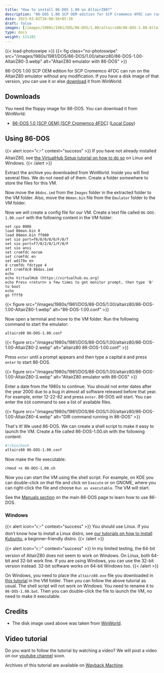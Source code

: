 ```yaml
---
title: "How to install 86-DOS 1.00 on AltairZ80?"
description: "86-DOS 1.00 SCP OEM edition for SCP Cromemco 4FDC can run on the AltairZ80 emulator without any modification. If you have a disk image of that version, you can use it."
date: 2023-03-02T16:08:56+05:30
draft: false
images: [/images/1980s/1981/DOS/86-DOS/1.00/altairz80/86-DOS-1.00-AltairZ80-3.webp]
type: docs
weight: 121101
---
```


{{< load-photoswipe >}}
{{< fig class="no-photoswipe" src="/images/1980s/1981/DOS/86-DOS/1.00/altairz80/86-DOS-1.00-AltairZ80-3.webp" alt="AltairZ80 emulator with 86-DOS" >}}

86-DOS 1.00 SCP OEM edition for SCP Cromemco 4FDC can run on the AltairZ80 emulator without any modification. If you have a disk image of that version, you can use it or else [download](#downloads) it from WinWorld.

## Downloads

You need the floppy image for 86-DOS. You can download it from WinWorld:

- [86-DOS 1.0 [SCP OEM] [SCP Cromemco 4FDC]](https://winworldpc.com/download/354a6299-2ade-11e8-a4ce-fa163e9022f0) ([Local Copy](https://link.storjshare.io/jvl4jik7qrpccq6v5r3t4yrgdagq/virtualhub%2F1980s%2F1981%2FOS%2FDOS%2F86-DOS%2F1.00%2FAltairZ80%2F86-DOS%201.0%20%5BSCP%20OEM%5D%20%5BSCP%20Cromemco%204FDC%5D%20(4-30-1981)%20(8%20inch%20SSSD).7z?download=true))

## Using 86-DOS

{{< alert icon="👉" context="success" >}}
If you have not already installed AltairZ80, see [the VirtualHub Setup tutorial on how to do so](https://setup.virtualhub.eu.org/altairz80/) on Linux and Windows.
{{< /alert >}}

Extract the archive you downloaded from WinWorld. Inside you will find several files. We do not need all of them. Create a folder somewhere to store the files for this VM.

Now move the `86dos.imd` from the `Images` folder in the extracted folder to the VM folder. Also, move the `86mon.bin` file from the `Emulator` folder to the VM folder.

Now we will create a config file for our VM. Create a text file called `86-DOS-1.00.conf` with the following content in the VM folder:

```
set cpu 8086
load 86mon.bin 0
load 86mon.bin ff800
set sio port=f6/0/0/0/0/F/0/T
set sio port=f7/0/2/0/1/F/0/F
set sio ansi
set cromfdc norom
set cromfdc en
set wd179x en
d cromfdc fdctype 4
att cromfdc0 86dos.imd
echo
echo VirtualHub (https://virtualhub.eu.org)
echo Press <return> a few times to get monitor prompt, then type 'B' to boot
echo
go ffff0
```

{{< figure src="/images/1980s/1981/DOS/86-DOS/1.00/altairz80/86-DOS-1.00-AltairZ80-1.webp" alt="86-DOS-1.00.conf" >}}

Now open a terminal and move to the VM folder. Run the following command to start the emulator:

``` console
altairz80 86-DOS-1.00.conf
```

{{< figure src="/images/1980s/1981/DOS/86-DOS/1.00/altairz80/86-DOS-1.00-AltairZ80-2.webp" alt="altairz80 86-DOS-1.00.conf" >}}

Press `enter` until a prompt appears and then type a capital `B` and press `enter` to start 86-DOS.

{{< figure src="/images/1980s/1981/DOS/86-DOS/1.00/altairz80/86-DOS-1.00-AltairZ80-3.webp" alt="AltairZ80 emulator with 86-DOS" >}}

Enter a date from the 1980s to continue. You should not enter dates after the year 2000 due to a bug in almost all software released before that year. For example, enter 12-22-82 and press `enter`. 86-DOS will start. You can enter the `DIR` command to see a list of available files.

{{< figure src="/images/1980s/1981/DOS/86-DOS/1.00/altairz80/86-DOS-1.00-AltairZ80-4.webp" alt="DIR command running in 86-DOS" >}}

That's it! We used 86-DOS. We can create a shell script to make it easy to launch the VM. Create a file called 86-DOS-1.00.sh with the following content:

``` bash title="86-DOS-1.00.sh" linenums="1"
#!/bin/bash
altairz80 86-DOS-1.00.conf
```

Now make the file executable:

``` console
chmod +x 86-DOS-1.00.sh
```

Now you can start the VM using the shell script. For example, on KDE you can double-click on that file and click on `Execute` or on GNOME, where you can right-click the file and choose `Run as executable`. The VM will start.

See the [Manuals section](/1980s/1981/dos/86-dos/#manuals) on the main 86-DOS page to learn how to use 86-DOS.

### Windows

{{< alert icon="👉" context="success" >}}
You should use Linux. If you don’t know how to install a Linux distro, see [our tutorials on how to install Kubuntu](https://setup.virtualhub.eu.org/categories/os/), a beginner-friendly distro.
{{< /alert >}}

{{< alert icon="👉" context="success" >}}
In my limited testing, the 64-bit version of AltairZ80 does not seem to work on Windows. On Linux, both 64-bit and 32-bit work fine. If you are using Windows, you can use the 32-bit version instead. 32-bit software works on 64-bit Windows too.
{{< /alert >}}

On Windows, you need to place the `altairz80.exe` file you downloaded in [this tutorial](https://setup.virtualhub.eu.org/altairz80/#windows) in the VM folder. Then you can follow the above tutorial as usual. The shell script will not work on Windows. You need to rename it to `86-DOS-1.00.bat`. Then you can double-click the file to launch the VM, no need to make it executable.

## Credits

- The disk image used above was taken from [WinWorld](https://winworldpc.com/).

## Video tutorial

Do you want to follow the tutorial by watching a video? We will post a video on our [youtube channel](https://www.youtube.com/@virtua1hub) soon.

Archives of this tutorial are available on [Wayback Machine](https://web.archive.org/web/*/https://virtualhub.eu.org/1980s/1981/DOS/86-DOS/1.00/altairz80/).
